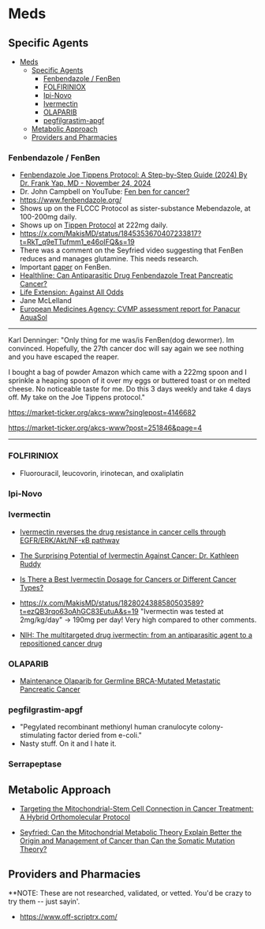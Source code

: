 # Meds

## Specific Agents

- [Meds](#meds)
  - [Specific Agents](#specific-agents)
    - [Fenbendazole / FenBen](#fenbendazole--fenben)
    - [FOLFIRINIOX](#folfiriniox)
    - [Ipi-Novo](#ipi-novo)
    - [Ivermectin](#ivermectin)
    - [OLAPARIB](#olaparib)
    - [pegfilgrastim-apgf](#pegfilgrastim-apgf)
  - [Metabolic Approach](#metabolic-approach)
  - [Providers and Pharmacies](#providers-and-pharmacies)

### Fenbendazole / FenBen

- [Fenbendazole Joe Tippens Protocol: A Step-by-Step Guide (2024)
By Dr. Frank Yap, MD - November 24, 2024](https://www.onedaymd.com/2024/04/fenbendazole-joe-tippens-protocol.html?m=1)
- Dr. John Campbell on YouTube: [Fen ben for cancer?](https://www.youtube.com/watch?v=5Q5QjEPGNNg)
- <https://www.fenbendazole.org/>
- Shows up on the FLCCC Protocol as sister-substance Mebendazole, at 100-200mg daily.
- Shows up on [Tippen Protocol](https://mycancerstory.rocks/81-2/) at 222mg daily.
- <https://x.com/MakisMD/status/1845353670407233817?t=RkT_q9eTTufmm1_e46oIFQ&s=19>
- There was a comment on the Seyfried video suggesting that FenBen reduces and manages glutamine.  This needs research.
- Important [paper](./files/Targeting-the-Mitochondrial-Stem-Cell-Connection-in-Cancer-Treatment-JOM-39.3.pdf) on FenBen.
- [Healthline: Can Antiparasitic Drug Fenbendazole Treat Pancreatic Cancer?](https://www.healthline.com/health/pancreatic-cancer/fenbendazole-for-pancreatic-cancer#summary)
- [Life Extension: Against All Odds](https://www.lifeextension.com/magazine/2020/1/wellness-profile)
- Jane McLelland
- [European Medicines Agency: CVMP assessment report for Panacur AquaSol](https://www.ema.europa.eu/en/documents/variation-report/panacur-aquasol-v-c-2008-x-03-epar-assessment-report-extension_en.pdf)

***

Karl Denninger:  "Only thing for me was/is FenBen(dog dewormer). Im convinced. Hopefully, the 27th cancer doc will say again we see nothing and you have escaped the reaper.

I bought a bag of powder Amazon which came with a 222mg spoon and I sprinkle a heaping spoon of it over my eggs or buttered toast or on melted cheese. No noticeable taste for me. Do this 3 days weekly and take 4 days off. My take on the Joe Tippens protocol."

<https://market-ticker.org/akcs-www?singlepost=4146682>

<https://market-ticker.org/akcs-www?post=251846&page=4>

***

### FOLFIRINIOX

- Fluorouracil, leucovorin, irinotecan, and oxaliplatin

### Ipi-Novo

### Ivermectin

- [Ivermectin reverses the drug resistance in cancer cells through EGFR/ERK/Akt/NF-κB pathway](https://jeccr.biomedcentral.com/articles/10.1186/s13046-019-1251-7)

- [The Surprising Potential of Ivermectin Against Cancer: Dr. Kathleen Ruddy](https://rumble.com/v5bp0d9-the-surprising-potential-of-ivermectin-against-cancer-dr.-kathleen-ruddy.html?mref=1bxo9j&mc=69gy3)

- [Is There a Best Ivermectin Dosage for Cancers or Different Cancer Types?](https://www.brightworkresearch.com/is-there-a-best-ivermectin-dosage-for-cancer-or-cancer-types/)

- <https://x.com/MakisMD/status/1828024388580503589?t=ezQB3rqo63oAhGC83EutuA&s=19> "Ivermectin was tested at 2mg/kg/day" -> 190mg per day!  Very high compared to other comments.

- [NIH: The multitargeted drug ivermectin: from an antiparasitic agent to a repositioned cancer drug](https://pmc.ncbi.nlm.nih.gov/articles/PMC5835698/#b47)

### OLAPARIB

- [Maintenance Olaparib for Germline BRCA-Mutated Metastatic Pancreatic Cancer](https://www.nejm.org/doi/full/10.1056/NEJMoa1903387)

### pegfilgrastim-apgf

- "Pegylated recombinant methionyl human cranulocyte colony-stimulating factor deried from e-coli."
- Nasty stuff.  On it and I hate it.

### Serrapeptase 

## Metabolic Approach

- [Targeting the Mitochondrial-Stem Cell Connection in Cancer Treatment: A Hybrid Orthomolecular Protocol](https://isom.ca/article/targeting-the-mitochondrial-stem-cell-connection-in-cancer-treatment-a-hybrid-orthomolecular-protocol/)

- [Seyfried:  Can the Mitochondrial Metabolic Theory Explain Better the
Origin and Management of Cancer than Can the Somatic
Mutation Theory?](https://pmc.ncbi.nlm.nih.gov/articles/PMC8467939/pdf/metabolites-11-00572.pdf)

## Providers and Pharmacies

**NOTE:  These are not researched, validated, or vetted.  You'd be crazy to try them -- just sayin'.

- <https://www.off-scriptrx.com/>
